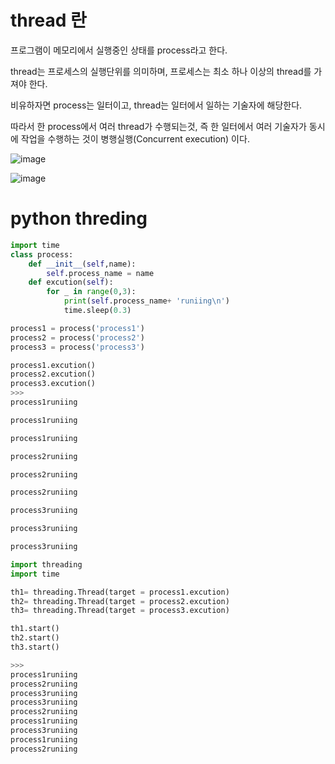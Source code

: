 # thread 란

프로그램이 메모리에서 실행중인 상태를 process라고 한다.

thread는 프로세스의 실행단위를 의미하며, 프로세스는 최소 하나 이상의 thread를 가져야 한다.

비유하자면 process는 일터이고, thread는 일터에서 일하는 기술자에 해당한다.

따라서 한 process에서 여러 thread가 수행되는것, 즉 한 일터에서 여러 기술자가 동시에 작업을 수행하는 것이 병행실행(Concurrent execution) 이다.


![image](https://user-images.githubusercontent.com/73323188/121796903-99d49900-cc57-11eb-8ff2-c8ebd629dfd2.png)



![image](https://user-images.githubusercontent.com/73323188/121796993-30a15580-cc58-11eb-80b1-88722c9b9f3b.png)




# python threding

```python
import time
class process:
	def __init__(self,name):
		self.process_name = name
	def excution(self):
		for _ in range(0,3):
			print(self.process_name+ 'runiing\n')
			time.sleep(0.3)

process1 = process('process1')
process2 = process('process2')
process3 = process('process3')

process1.excution()
process2.excution()
process3.excution()
>>>
process1runiing

process1runiing

process1runiing

process2runiing

process2runiing

process2runiing

process3runiing

process3runiing

process3runiing
```

```python
import threading
import time

th1= threading.Thread(target = process1.excution)
th2= threading.Thread(target = process2.excution)
th3= threading.Thread(target = process3.excution)

th1.start()
th2.start()
th3.start()

>>>
process1runiing
process2runiing
process3runiing
process3runiing
process2runiing
process1runiing
process3runiing
process1runiing
process2runiing
```
